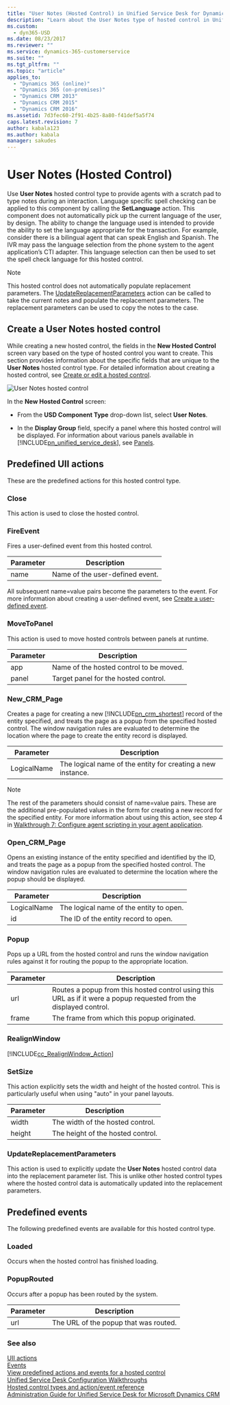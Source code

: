 ```yaml
---
title: "User Notes (Hosted Control) in Unified Service Desk for Dynamics 365 Customer Engagement| MicrosoftDocs"
description: "Learn about the User Notes type of hosted control in Unified Servoce Desk."
ms.custom:
  - dyn365-USD
ms.date: 08/23/2017
ms.reviewer: ""
ms.service: dynamics-365-customerservice
ms.suite: ""
ms.tgt_pltfrm: ""
ms.topic: "article"
applies_to: 
  - "Dynamics 365 (online)"
  - "Dynamics 365 (on-premises)"
  - "Dynamics CRM 2013"
  - "Dynamics CRM 2015"
  - "Dynamics CRM 2016"
ms.assetid: 7d3fec60-2f91-4b25-8a80-f41def5a5f74
caps.latest.revision: 7
author: kabala123
ms.author: kabala
manager: sakudes
---
```

# User Notes (Hosted Control)
Use **User Notes** hosted control type to provide agents with a scratch pad to type notes during an interaction. Language specific spell checking can be applied to this component by calling the **SetLanguage** action. This component does not automatically pick up the current language of the user, by design. The ability to change the language used is intended to provide the ability to set the language appropriate for the transaction. For example, consider there is a bilingual agent that can speak English and Spanish. The IVR may pass the language selection from the phone system to the agent application’s CTI adapter. This language selection can then be used to set the spell check language for this hosted control.  
  
> [!NOTE]
>  This hosted control does not automatically populate replacement parameters. The [UpdateReplacementParameters](#UpdateReplacementParameters) action can be called to take the current notes and populate the replacement parameters. The replacement parameters can be used to copy the notes to the case.  
  
<a name="Create"></a>   
## Create a User Notes hosted control  
 While creating a new hosted control, the fields in the **New Hosted Control** screen vary based on the type of hosted control you want to create. This section provides information about the specific fields that are unique to the **User Notes** hosted control type. For detailed information about creating a hosted control, see [Create or edit a hosted control](../unified-service-desk/create-edit-hosted-control.md).  
  
 ![User Notes hosted control](../unified-service-desk/media/crm-itpro-usd-usernoteshostedcontrol.png "User Notes hosted control")  
  
 In the **New Hosted Control** screen:  
  
- From the **USD Component Type** drop-down list, select **User Notes**.  
  
- In the **Display Group** field, specify a panel where this hosted control will be displayed. For information about various panels available in [!INCLUDE[pn_unified_service_desk](../includes/pn-unified-service-desk.md)], see [Panels](../unified-service-desk/panels-panel-types-panel-layouts.md#Panels).  
  
<a name="Actions"></a>   
## Predefined UII actions  
 These are the predefined actions for this hosted control type.  
  
<a name="Close"></a>   
### Close  
 This action is used to close the hosted control.  
  
### FireEvent  
 Fires a user-defined event from this hosted control.  
  
|Parameter|Description|  
|---------------|-----------------|  
|name|Name of the user-defined event.|  
  
 All subsequent name=value pairs become the parameters to the event. For more information about creating a user-defined event, see [Create a user-defined event](../unified-service-desk/create-user-defined-event.md).  
  
<a name="MoveToPanel"></a>   
### MoveToPanel  
 This action is used to move hosted controls between panels at runtime.  
  
|Parameter|Description|  
|---------------|-----------------|  
|app|Name of the hosted control to be moved.|  
|panel|Target panel for the hosted control.|  
  
### New_CRM_Page  
 Creates a page for creating a new [!INCLUDE[pn_crm_shortest](../includes/pn-crm-shortest.md)] record of the entity specified, and treats the page as a popup from the specified hosted control. The window navigation rules are evaluated to determine the location where the page to create the entity record is displayed.  
  
|Parameter|Description|  
|---------------|-----------------|  
|LogicalName|The logical name of the entity for creating a new instance.|  
  
> [!NOTE]
>  The rest of the parameters should consist of name=value pairs. These are the additional pre-populated values in the form for creating a new record for the specified entity. For more information about using this action, see step 4 in [Walkthrough 7: Configure agent scripting in your agent application](../unified-service-desk/walkthrough-configure-agent-scripting-agent-application.md).  
  
### Open_CRM_Page  
 Opens an existing instance of the entity specified and identified by the ID, and treats the page as a popup from the specified hosted control. The window navigation rules are evaluated to determine the location where the popup should be displayed.  
  
|Parameter|Description|  
|---------------|-----------------|  
|LogicalName|The logical name of the entity to open.|  
|id|The ID of the entity record to open.|  
  
### Popup  
 Pops up a URL from the hosted control and runs the window navigation rules against it for routing the popup to the appropriate location.  
  
|Parameter|Description|  
|---------------|-----------------|  
|url|Routes a popup from this hosted control using this URL as if it were a popup requested from the displayed control.|  
|frame|The frame from which this popup originated.|  
  
<a name="RealignWindow"></a>   
### RealignWindow  
[!INCLUDE[cc_RealignWindow_Action](../includes/cc-realignwindow-action.md)]
  
<a name="SetSize"></a>   
### SetSize  
 This action explicitly sets the width and height of the hosted control. This is particularly useful when using "auto" in your panel layouts.  
  
|Parameter|Description|  
|---------------|-----------------|  
|width|The width of the hosted control.|  
|height|The height of the hosted control.|  
  
<a name="UpdateReplacementParameters"></a>   
### UpdateReplacementParameters  
 This action is used to explicitly update the **User Notes** hosted control data into the replacement parameter list. This is unlike other hosted control types where the hosted control data is automatically updated into the replacement parameters.  
  
<a name="Event"></a>   
## Predefined events  
 The following predefined events are available for this hosted control type.  
  
### Loaded  
 Occurs when the hosted control has finished loading.  
  
### PopupRouted  
 Occurs after a popup has been routed by the system.  
  
|Parameter|Description|  
|---------------|-----------------|  
|url|The URL of the popup that was routed.|  
  
### See also  
 [UII actions](../unified-service-desk/uii-actions.md)   
 [Events](../unified-service-desk/events.md)   
 [View predefined actions and events for a hosted control](../unified-service-desk/view-predefined-actions-events-hosted-control.md)   
 [Unified Service Desk Configuration Walkthroughs](../unified-service-desk/unified-service-desk-configuration-walkthroughs.md)   
 [Hosted control types and action/event reference](../unified-service-desk/hosted-control-types-action-event-reference.md)   
 [Administration Guide for Unified Service Desk for Microsoft Dynamics CRM](http://go.microsoft.com/fwlink/p/?LinkID=394402)
